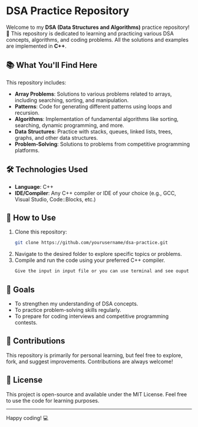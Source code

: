 # DSA Practice Repository

Welcome to my **DSA (Data Structures and Algorithms)** practice repository! 🎉 This repository is dedicated to learning and practicing various DSA concepts, algorithms, and coding problems. All the solutions and examples are implemented in **C++**.

## 📚 What You'll Find Here

This repository includes:

- **Array Problems**: Solutions to various problems related to arrays, including searching, sorting, and manipulation.
- **Patterns**: Code for generating different patterns using loops and recursion.
- **Algorithms**: Implementation of fundamental algorithms like sorting, searching, dynamic programming, and more.
- **Data Structures**: Practice with stacks, queues, linked lists, trees, graphs, and other data structures.
- **Problem-Solving**: Solutions to problems from competitive programming platforms.

## 🛠️ Technologies Used

- **Language**: C++
- **IDE/Compiler**: Any C++ compiler or IDE of your choice (e.g., GCC, Visual Studio, Code::Blocks, etc.)

## 🚀 How to Use

1. Clone this repository:
   ```bash
   git clone https://github.com/yourusername/dsa-practice.git
   ```
2. Navigate to the desired folder to explore specific topics or problems.
3. Compile and run the code using your preferred C++ compiler.
   ```bash
   Give the input in input file or you can use terminal and see ouput in ouput.txt file or in your terminal.
   ```

## 🌟 Goals

- To strengthen my understanding of DSA concepts.
- To practice problem-solving skills regularly.
- To prepare for coding interviews and competitive programming contests.

## 🤝 Contributions

This repository is primarily for personal learning, but feel free to explore, fork, and suggest improvements. Contributions are always welcome!

## 📝 License

This project is open-source and available under the MIT License. Feel free to use the code for learning purposes.

---

Happy coding! 💻
